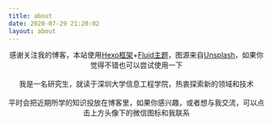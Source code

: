 ```yaml
---
title: about
date: 2020-07-29 21:20:02
layout: about
---
```

<center>感谢关注我的博客，本站使用<a href = "https://hexo.io/zh-cn/">Hexo框架</a>+<a href = "https://github.com/fluid-dev/hexo-theme-fluid/">Fluid主题</a>，图源来自<a href = "https://unsplash.com/">Unsplash</a>，如果你觉得不错也可以尝试使用一下</center>
<br>
<center>我是一名研究生，就读于深圳大学信息工程学院，热衷探索新的领域和技术</center>
<br>
<center>平时会把近期所学的知识投放在博客里，如果你感兴趣，或者想与我交流，可以点击上方头像下的微信图标和我联系</center>









